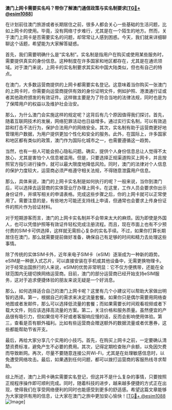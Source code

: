 **澳门上网卡需要实名吗？带你了解澳门通信政策与实名制要求[[TG💪+ @esim1088](https://t.me/s/esim1088)]**

在计划前往澳门旅游或者长期居住之前，很多人都会关心一些基础的生活问题，比如上网卡的使用。毕竟，没有网络寸步难行，尤其是在一个陌生的地方。然而，关于澳门上网卡是否需要实名的问题，却常常让人感到困惑。今天，我们就来详细聊聊这个话题，希望能为大家解答疑惑。

首先，我们需要明确什么是“实名制”。实名制是指用户在购买或使用某些服务时，需要提供真实的身份信息。这种制度在许多国家和地区都存在，尤其是在通讯领域。对于澳门来说，上网卡的实名制要求其实和中国大陆类似，但也有自己的特点。

在澳门，大多数运营商提供的上网卡都需要实名登记。这意味着当你购买一张澳门的上网卡时，你需要向运营商提供有效的身份证明文件，例如护照、港澳通行证或者其他政府颁发的有效证件。这样做主要是为了符合当地的法律法规，同时也是为了保障用户的权益以及维护社会治安。

那么，为什么澳门会实施这样的规定呢？这背后有几个原因值得我们探讨。首先，随着互联网技术的发展，网络犯罪活动也日益增多。通过实行实名制，可以有效追踪和打击不法行为，保护合法用户的网络安全。其次，实名制有助于运营商更好地管理用户数据，为用户提供更加个性化和安全的服务。此外，在国际上，许多国家和地区都有类似的政策，澳门作为国际化城市之一，也需要遵循这一趋势。

当然，也有一些人可能会担心隐私问题。确实，提供个人身份信息总让人觉得不太放心，尤其是害怕个人信息被滥用。但是，只要选择正规渠道购买上网卡，并且按照官方指引进行操作，就可以最大限度地降低风险。同时，澳门的法律对个人信息的保护力度较大，运营商必须严格遵守相关法规，不得随意泄露用户信息。

那么，具体来说，澳门的上网卡实名制是如何执行的呢？一般来说，当你到澳门后，可以选择去运营商的实体营业厅办理上网卡。在这里，工作人员会要求你出示身份证件，并填写相关的申请表格。完成这些步骤之后，你的上网卡就可以正常使用了。需要注意的是，有些地方可能还支持线上申请，但通常也会要求上传身份证件的照片作为验证材料。

对于短期游客而言，澳门的上网卡实名制并不会带来太大的麻烦。因为即使是外国人，也可以凭借护照等有效证件轻松完成注册流程。而且，现在市面上也有不少预付费的SIM卡可供选择，这样就无需担心复杂的实名手续。不过，如果你打算长期居住在澳门，那么就需要提前做好准备，确保自己有足够的时间和精力去处理这些事情。

除了传统的实体SIM卡外，近年来电子SIM卡（eSIM）逐渐成为一种新的趋势。eSIM是一种嵌入式芯片，可以直接安装在手机或其他设备中，无需更换物理卡。对于经常出国旅行的人来说，eSIM的优势非常明显：它不仅方便携带，还能在全球范围内无缝切换网络运营商。目前，澳门的部分运营商已经开始支持eSIM服务，这对于追求便捷体验的朋友来说无疑是一个好消息。

那么，如何选择适合自己的澳门上网卡呢？这里有几个小建议可以帮助大家做出明智的选择。第一，根据自己的需求来决定流量套餐。如果你只是偶尔需要用网络查地图或者发邮件，那么可以选择低流量的套餐；而如果需要长时间观看视频或者下载大文件，则应该选择高流量的方案。第二，关注价格和服务质量。虽然便宜的产品很有吸引力，但如果信号不好或者客服响应慢的话，反而会影响使用体验。第三，查看是否有额外福利。比如有些运营商会赠送额外的数据流量或者优惠券，这些都能帮助节省开支。

最后，再给大家分享几个实用的小技巧。首先，在购买上网卡之前，一定要确认清楚资费标准，避免产生不必要的费用。其次，记得定期检查账户余额，以免因欠费而导致断网。再次，尽量不要随意连接公共Wi-Fi，尤其是在处理敏感信息时，以免遭受网络攻击。最后，如果遇到任何问题，都可以拨打运营商的客服热线寻求帮助。

综上所述，澳门上网卡确实需要实名登记，但这并不是什么复杂的事情，只要按照正规程序操作即可顺利完成。同时，随着科技的进步，越来越多便捷的方式正在出现，使得我们在享受网络便利的同时也能感受到更多的舒适感。希望这篇文章能够为大家提供有用的信息，让大家在澳门之旅中更加安心愉快！[[TG💪+ @esim1088](https://t.me/s/esim1088) ![Image](https://i.postimg.cc/4NQfJmqS/Snipaste-2025-05-13-00-14-12.png)]